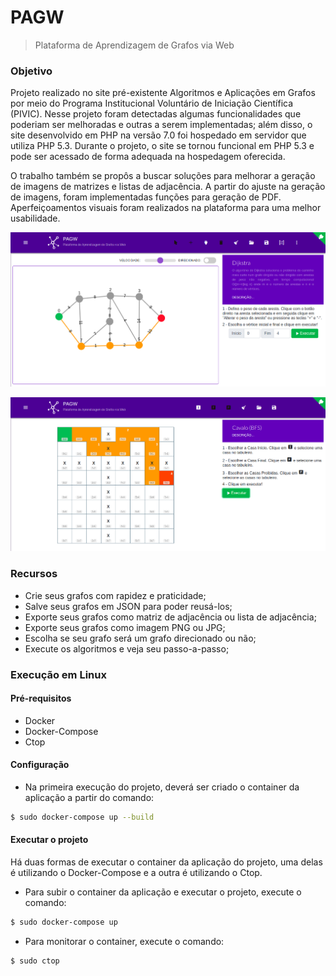# PAGW

>  Plataforma de Aprendizagem de Grafos via Web

### Objetivo

Projeto realizado no site pré-existente Algoritmos e Aplicações em Grafos por meio do Programa Institucional Voluntário de Iniciação Científica (PIVIC). Nesse projeto foram detectadas algumas funcionalidades que poderiam ser melhoradas e outras a serem implementadas; além disso, o site desenvolvido em PHP na versão 7.0 foi hospedado em servidor que utiliza PHP 5.3. Durante o projeto, o site se tornou funcional em PHP 5.3 e pode ser acessado de forma adequada na hospedagem oferecida. 

O trabalho também se propôs a buscar soluções para melhorar a geração de imagens de matrizes e listas de adjacência. A partir do ajuste na geração de imagens, foram implementadas funções para geração de PDF. Aperfeiçoamentos visuais foram realizados na plataforma para uma melhor usabilidade.

![](1.png)

![](2.png)

### Recursos

* Crie seus grafos com rapidez e praticidade;
* Salve seus grafos em JSON para poder reusá-los;
* Exporte seus grafos como matriz de adjacência ou lista de adjacência;
* Exporte seus grafos como imagem PNG ou JPG;
* Escolha se seu grafo será um grafo direcionado ou não;
* Execute os algoritmos e veja seu passo-a-passo;

### Execução em Linux

#### Pré-requisitos
* Docker
* Docker-Compose
* Ctop

#### Configuração

* Na primeira execução do projeto, deverá ser criado o container da aplicação a partir do comando:
```bash 
$ sudo docker-compose up --build
```
#### Executar o projeto

Há duas formas de executar o container da aplicação do projeto, uma delas é utilizando o Docker-Compose e a outra é utilizando o Ctop.

* Para subir o container da aplicação e executar o projeto, execute o comando:

```bash
$ sudo docker-compose up
```
* Para monitorar o container, execute o comando:

```bash 
$ sudo ctop
```
